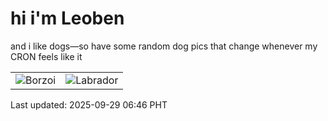 # hi i'm Leoben

and i like dogs—so have some random dog pics that change whenever my CRON feels like it

|  |  |
|--------|----------|
| ![Borzoi](https://random-dog-vercel.vercel.app/api/random-borzoi?v=1759099580) | ![Labrador](https://random-dog-vercel.vercel.app/api/random-labrador?v=1759099580) |

Last updated: 2025-09-29 06:46 PHT
